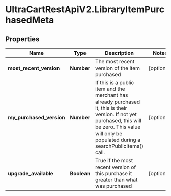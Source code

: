 # UltraCartRestApiV2.LibraryItemPurchasedMeta

## Properties
Name | Type | Description | Notes
------------ | ------------- | ------------- | -------------
**most_recent_version** | **Number** | The most recent version of the item purchased | [optional] 
**my_purchased_version** | **Number** | If this is a public item and the merchant has already purchased it, this is their version.  If not yet purchased, this will be zero.  This value will only be populated during a searchPublicItems() call. | [optional] 
**upgrade_available** | **Boolean** | True if the most recent version of this purchase it greater than what was purchased | [optional] 


